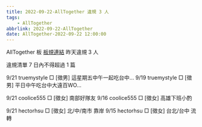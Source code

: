 ```yaml
---
title: 2022-09-22-AllTogether 違規 3 人
tags:
    - AllTogether
abbrlink: 2022-09-22-AllTogether
date: AllTogether-2022-09-22 12:00:00
---
```

AllTogether 板 [板規連結](https://www.ptt.cc/bbs/AllTogether/M.1643211430.A.5FB.html)
昨天違規 3 人
<!-- more -->

違規清單
7 日內不得超過 1 篇

9/21 truemystyle □ [徵男] 這星期五中午一起吃台中…
9/19 truemystyle □ [徵男] 平日中午吃台中大遠百WO…

9/21 coolice555 □ [徵女] 南部好隊友
9/16 coolice555 □ [徵女] 高雄下班小酌

9/21 hectorhsu □ [徵女] 北/中/南市 靠岸
9/15 hectorhsu □ [徵女] 台北/台中 流轉